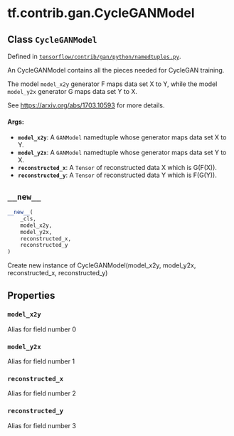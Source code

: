 <div itemscope itemtype="http://developers.google.com/ReferenceObject">
<meta itemprop="name" content="tf.contrib.gan.CycleGANModel" />
<meta itemprop="path" content="Stable" />
<meta itemprop="property" content="model_x2y"/>
<meta itemprop="property" content="model_y2x"/>
<meta itemprop="property" content="reconstructed_x"/>
<meta itemprop="property" content="reconstructed_y"/>
<meta itemprop="property" content="__new__"/>
</div>

# tf.contrib.gan.CycleGANModel

## Class `CycleGANModel`





Defined in [`tensorflow/contrib/gan/python/namedtuples.py`](https://www.tensorflow.org/code/tensorflow/contrib/gan/python/namedtuples.py).

An CycleGANModel contains all the pieces needed for CycleGAN training.

The model `model_x2y` generator F maps data set X to Y, while the model
`model_y2x` generator G maps data set Y to X.

See https://arxiv.org/abs/1703.10593 for more details.

#### Args:

* <b>`model_x2y`</b>: A `GANModel` namedtuple whose generator maps data set X to Y.
* <b>`model_y2x`</b>: A `GANModel` namedtuple whose generator maps data set Y to X.
* <b>`reconstructed_x`</b>: A `Tensor` of reconstructed data X which is G(F(X)).
* <b>`reconstructed_y`</b>: A `Tensor` of reconstructed data Y which is F(G(Y)).

<h2 id="__new__"><code>__new__</code></h2>

``` python
__new__(
    _cls,
    model_x2y,
    model_y2x,
    reconstructed_x,
    reconstructed_y
)
```

Create new instance of CycleGANModel(model_x2y, model_y2x, reconstructed_x, reconstructed_y)



## Properties

<h3 id="model_x2y"><code>model_x2y</code></h3>

Alias for field number 0

<h3 id="model_y2x"><code>model_y2x</code></h3>

Alias for field number 1

<h3 id="reconstructed_x"><code>reconstructed_x</code></h3>

Alias for field number 2

<h3 id="reconstructed_y"><code>reconstructed_y</code></h3>

Alias for field number 3



